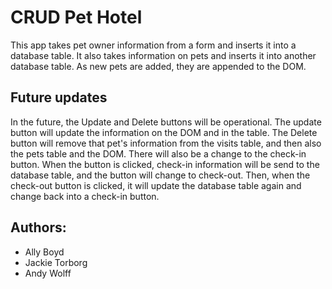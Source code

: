 # CRUD Pet Hotel

This app takes pet owner information from a form and inserts it into a database table. It also takes information on pets and inserts it into another database table. As new pets are added, they are appended to the DOM.

## Future updates

In the future, the Update and Delete buttons will be operational. The update button will update the information on the DOM and in the table. The Delete button will remove that pet's information from the visits table, and then also the pets table and the DOM. There will also be a change to the check-in button. When the button is clicked, check-in information will be send to the database table, and the button will change to check-out. Then, when the check-out button is clicked, it will update the database table again and change back into a check-in button.

## Authors:

- Ally Boyd
- Jackie Torborg
- Andy Wolff
